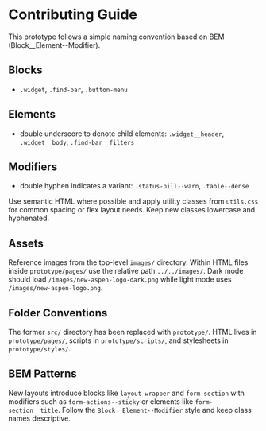 # Contributing Guide

This prototype follows a simple naming convention based on BEM (Block__Element--Modifier).

## Blocks
- `.widget`, `.find-bar`, `.button-menu`

## Elements
- double underscore to denote child elements: `.widget__header`, `.widget__body`, `.find-bar__filters`

## Modifiers
- double hyphen indicates a variant: `.status-pill--warn`, `.table--dense`

Use semantic HTML where possible and apply utility classes from `utils.css` for common spacing or flex layout needs. Keep new classes lowercase and hyphenated.

## Assets

Reference images from the top-level `images/` directory. Within HTML files inside
`prototype/pages/` use the relative path `../../images/`. Dark mode should load
`/images/new-aspen-logo-dark.png` while light mode uses `/images/new-aspen-logo.png`.

## Folder Conventions

The former `src/` directory has been replaced with `prototype/`. HTML lives in
`prototype/pages/`, scripts in `prototype/scripts/`, and stylesheets in
`prototype/styles/`.

## BEM Patterns

New layouts introduce blocks like `layout-wrapper` and `form-section` with
modifiers such as `form-actions--sticky` or elements like
`form-section__title`. Follow the `Block__Element--Modifier` style and keep
class names descriptive.
